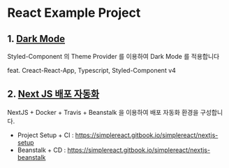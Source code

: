 # React Example Project

## 1. [Dark Mode](https://github.com/appear/React-Example-Project/tree/master/dark-mode)
Styled-Component 의 Theme Provider 를 이용하여 Dark Mode 를 적용합니다

feat. Creact-React-App, Typescript, Styled-Component v4 

## 2. [Next JS 배포 자동화](https://github.com/appear/React-Example-Project/tree/master/nextjs-automate-deploy)

NextJS + Docker + Travis + Beanstalk 을 이용하여 배포 자동화 환경을 구성합니다.

- Project Setup + CI : https://simplereact.gitbook.io/simplereact/nextjs-setup
- Beanstalk + CD : https://simplereact.gitbook.io/simplereact/nextjs-beanstalk

